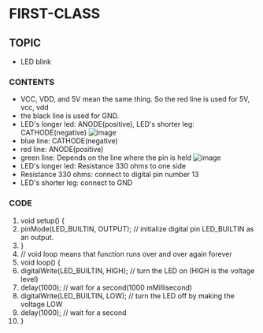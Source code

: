 # FIRST-CLASS

## TOPIC
- LED blink
### CONTENTS
- VCC, VDD, and 5V mean the same thing. So the red line is used for 5V, vcc, vdd
- the black line is used for GND.
- LED's longer led: ANODE(positive), LED's shorter leg: CATHODE(negative)
![image](https://user-images.githubusercontent.com/102523600/173241461-b521b81c-461b-446f-a09d-ccd35dd4d0b4.png)
- blue line: CATHODE(negative)
- red line: ANODE(positive)
- green line: Depends on the line where the pin is held
![image](https://user-images.githubusercontent.com/102523600/173241719-9aad257a-0d9b-4c8d-aa08-a6cc272b2d37.png)
- LED's longer led: Resistance 330 ohms to one side
- Resistance 330 ohms: connect to digital pin number 13
- LED's shorter leg: connect to GND
### CODE
1. void setup() {
2. pinMode(LED_BUILTIN, OUTPUT); // initialize digital pin LED_BUILTIN as an output.
3. }
4. // void loop means that function runs over and over again forever
5. void loop() {
6. digitalWrite(LED_BUILTIN, HIGH);  // turn the LED on (HIGH is the voltage level)
7. delay(1000);                       // wait for a second(1000 mMillisecond)
8. digitalWrite(LED_BUILTIN, LOW);   // turn the LED off by making the voltage LOW
9. delay(1000);                       // wait for a second
10. }
